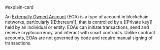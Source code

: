 #explain-card 

An [Externally Owned Account](https://ethereum.org/en/accounts/) (EOA) is a type of account in blockchain networks, particularly [[Ethereum]], that is controlled by a [[Private key]] held by an individual or entity. EOAs can initiate transactions, send and receive cryptocurrency, and interact with smart contracts. Unlike contract accounts, EOAs are not governed by code and require manual signing of transactions.